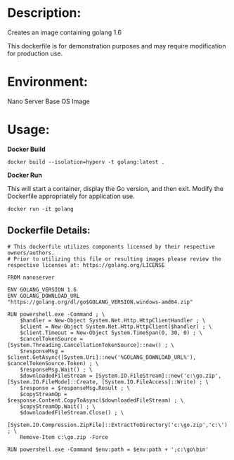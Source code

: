 # Description:

Creates an image containing golang 1.6

This dockerfile is for demonstration purposes and may require modification for production use. 

# Environment:

Nano Server Base OS Image

# Usage:

**Docker Build**

```
docker build --isolation=hyperv -t golang:latest .
```

**Docker Run** 

This will start a container, display the Go version, and then exit.  Modify the Dockerfile appropriately for application use. 

```
docker run -it golang
```

## Dockerfile Details:
```
# This dockerfile utilizes components licensed by their respective owners/authors.
# Prior to utilizing this file or resulting images please review the respective licenses at: https://golang.org/LICENSE

FROM nanoserver

ENV GOLANG_VERSION 1.6
ENV GOLANG_DOWNLOAD_URL "https://golang.org/dl/go$GOLANG_VERSION.windows-amd64.zip"

RUN powershell.exe -Command ; \
	$handler = New-Object System.Net.Http.HttpClientHandler ; \
	$client = New-Object System.Net.Http.HttpClient($handler) ; \
	$client.Timeout = New-Object System.TimeSpan(0, 30, 0) ; \
	$cancelTokenSource = [System.Threading.CancellationTokenSource]::new() ; \
	$responseMsg = $client.GetAsync([System.Uri]::new('%GOLANG_DOWNLOAD_URL%'), $cancelTokenSource.Token) ; \
	$responseMsg.Wait() ; \
	$downloadedFileStream = [System.IO.FileStream]::new('c:\go.zip', [System.IO.FileMode]::Create, [System.IO.FileAccess]::Write) ; \
	$response = $responseMsg.Result ; \
	$copyStreamOp = $response.Content.CopyToAsync($downloadedFileStream) ; \
	$copyStreamOp.Wait() ; \
	$downloadedFileStream.Close() ; \
	[System.IO.Compression.ZipFile]::ExtractToDirectory('c:\go.zip','c:\') ; \
	Remove-Item c:\go.zip -Force

RUN powershell.exe -Command $env:path = $env:path + ';c:\go\bin'

```


